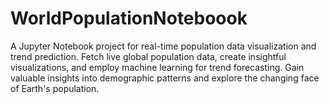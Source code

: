 # WorldPopulationNoteboook
A Jupyter Notebook project for real-time population data visualization and trend prediction. Fetch live global population data, create insightful visualizations, and employ machine learning for trend forecasting. Gain valuable insights into demographic patterns and explore the changing face of Earth's population.
